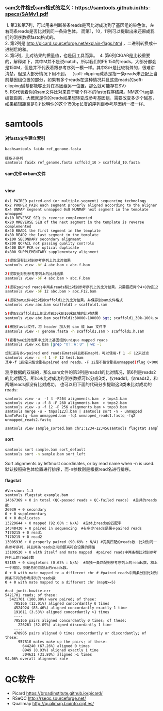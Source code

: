 ### sam文件格式sam格式的定义：https://samtools.github.io/hts-specs/SAMv1.pdf
 1. 第3和第7列，可以用来判断某条reads是否比对成功到了基因组的染色体，左右两条reads是否比对到同一条染色体。
 而第1，10，11列可以提取出来还原成我们的测序数据fastq格式的。  
 2. 第2列是 http://picard.sourceforge.net/explain-flags.html ，二进制转换成十进制后的和。   
 3. 第5列，比对结果的质量值，也是因工具而异。  
 4. 第6列CIGAR是比较重要的，解释如下，其中M并不是说match，所以我们的PE 150的reads，大部分都会是150M，但是并不代表着跟参考序列一模一样。其中S/H是比较特殊的，很难讲清楚，但是大部分情况下用不到。
 （soft-clipping碱基是指一条reads未匹配上当前基因组位置的部分，如果有多个reads在这种情况并且这些reads的soft-clipping碱基都能够比对在基因组另一位置，那么就可能存在SV）   
 5. RG代表着你的sam文件比对来自于哪个样本的fastq程序结果。NM这个tag是编辑距离，大概就是你的reads如果想转变成参考基因组，需要改变多少个碱基，如果编辑距离是0才说明你的这个150bp长度的序列跟参考基因组一模一样。
# samtools
#### 对fasta文件建立索引
```
bashsamtools faidx ref_genome.fasta

提取子序列
samtools faidx ref_genome.fasta scffold_10 > scaffold_10.fasta
```
#### sam文件<=>bam文件
```bashsamtools view -h sample.bam > sample.sam samtools view -bS sample.sam > sample.bam
```
#### view
```
0x1 PAIRED paired-end (or multiple-segment) sequencing technology 
0x2 PROPER_PAIR each segment properly aligned according to the aligner 
0x4 UNMAP segment unmapped 0x8 MUNMAP next segment in the template unmapped 
0x10 REVERSE SEQ is reverse complemented 
0x20 MREVERSE SEQ of the next segment in the template is reverse complemented 
0x40 READ1 the first segment in the template 
0x80 READ2 the last segment in the template 
0x100 SECONDARY secondary alignment 
0x200 QCFAIL not passing quality controls 
0x400 DUP PCR or optical duplicate 
0x800 SUPPLEMENTARY supplementary alignment
```

```bash
1)提取没有比对到参考序列上的比对结果
samtools view -bf 4 abc.bam > abc.f.bam

2)提取比对到参考序列上的比对结果
samtools view -bF 4 abc.bam > abc.F.bam 

3)提取paired reads中两条reads都比对到参考序列上的比对结果，只需要把两个4+8的值12作为过滤参数即可
samtools view -bF 12 abc.bam > abc.F12.bam

4)提取bam文件中比对到caffold1上的比对结果，并保存到sam文件格式
samtools view abc.bam scaffold1 > scaffold1.sam

5)提取scaffold1上能比对到30k到100k区域的比对结果
samtools view abc.bam scaffold1:30000-100000 $gt; scaffold1_30k-100k.sam

6)根据fasta文件，将 header 加入到 sam 或 bam 文件中
samtools view -T genome.fasta -h scaffold1.sam > scaffold1.h.sam

7)查看bwa比对结果中比对上基因组的unique mapped reads
samtools view xx.bam |grep "XT：A：U" | wc -l
```

```bash
想知道有多少paired end reads有mate并且都有map时，可以使用-f 1 -F 12来过滤
samtools view -c -f 1 -F 12 test.bam
其中-f 1指定只包含那些paired end reads，-F 12是不包含那些unmapped(flag 0×0004)以及mate是unmapped(flag 0×0008)。0×0004 + 0×0008 = 12.
```
测序数据的双端的，那么sam文件的第3列是reads1的比对情况，第6列是reads2的比对情况。所以未比对成功的测序数据可以分成3类，仅reads1，仅reads2，和两端reads都没有比对成功。
也可以用下面的代码分步提取这3类未比对成功的reads:
```
samtools view -u  -f 4 -F264 alignments.bam  > tmps1.bam
samtools view -u -f 8 -F 260 alignments.bam  > tmps2.bam
samtools view -u -f 12 -F 256 alignments.bam > tmps3.bam
samtools merge -u - tmps[123].bam | samtools sort -n - unmapped
bamToFastq -bam unmapped.bam -fq1 unmapped_reads1.fastq -fq2 unmapped_reads2.fastq
```
```bash
samtools view sample_sorted.bam chr1:1234-123456samtools flagstat sample_sorted.bam
```

#### sort
```bash
samtools sort sample.bam sort_default
samtools sort -n sample.bam sort_left
```
Sort alignments by leftmost coordinates, or by read name when -n is used.  默认按照染色体位置进行排序，而-n参数则是根据read名进行排序。

#### flagstat
```
#Version: 1.3
samtools flagstat example.bam
14367369 + 0 in total (QC-passed reads + QC-failed reads)  #总共的reads数
26939 + 0 secondary
0 + 0 supplementary
0 + 0 duplicates
13229644 + 0 mapped (92.08% : N/A)  #总体上reads的匹配率
14340430 + 0 paired in sequencing  #有多少reads是属于paired reads
7170215 + 0 read1
7170215 + 0 read2
13005936 + 0 properly paired (90.69% : N/A) #完美匹配的reads数：比对到同一条参考序列，并且两条reads之间的距离符合设置的阈值
13109520 + 0 with itself and mate mapped  #paired reads中两条都比对到参考序列上的reads数
93185 + 0 singletons (0.65% : N/A)  #单独一条匹配到参考序列上的reads数，和上一个相加，则是总的匹配上的reads数。
0 + 0 with mate mapped to a different chr # #paired reads中两条分别比对到两条不同的参考序列的reads数
0 + 0 with mate mapped to a different chr (mapQ>=5)

```

```
#cat junti.bowtie.err
5421701 reads; of these:
  5421701 (100.00%) were paired; of these:
    705166 (13.01%) aligned concordantly 0 times
    4524924 (83.46%) aligned concordantly exactly 1 time
    191611 (3.53%) aligned concordantly >1 times
    ----
    705166 pairs aligned concordantly 0 times; of these:
      226261 (32.09%) aligned discordantly 1 time
    ----
    478905 pairs aligned 0 times concordantly or discordantly; of these:
      957810 mates make up the pairs; of these:
        644240 (67.26%) aligned 0 times
        8949 (0.93%) aligned exactly 1 time
        304621 (31.80%) aligned >1 times
94.06% overall alignment rate

```

# QC软件
* Picard https://broadinstitute.github.io/picard/ 
* RSeQC http://rseqc.sourceforge.net/ 
* Qualimap http://qualimap.bioinfo.cipf.es/ 
